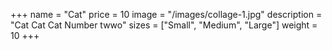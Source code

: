 +++
name = "Cat"
price = 10
image = "/images/collage-1.jpg"
description = "Cat Cat Cat Number twwo"
sizes = ["Small", "Medium", "Large"]
weight = 10
+++
